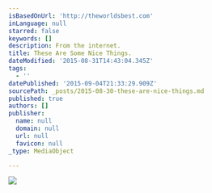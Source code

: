 ```yaml
---
isBasedOnUrl: 'http://theworldsbest.com'
inLanguage: null
starred: false
keywords: []
description: From the internet.
title: These Are Some Nice Things.
dateModified: '2015-08-31T14:43:04.345Z'
tags:
  - ''
datePublished: '2015-09-04T21:33:29.909Z'
sourcePath: _posts/2015-08-30-these-are-nice-things.md
published: true
authors: []
publisher:
  name: null
  domain: null
  url: null
  favicon: null
_type: MediaObject

---
```

![](https://the-grid-user-content.s3-us-west-2.amazonaws.com/3448d066-4288-49b6-8a2a-4f18eade7135.jpg)